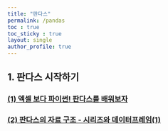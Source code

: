 ```yaml
---
title: "판다스"
permalink: /pandas
toc : true
toc_sticky : true
layout: single
author_profile: true
---
```


## 1. 판다스 시작하기  

### [(1) 엑셀 보다 파이썬! 판다스를 배워보자](/pandas/pandas1)
### [(2) 판다스의 자료 구조 - 시리즈와 데이터프레임(1)](/pandas/pandas2)